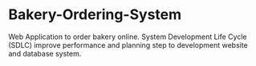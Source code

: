 # Bakery-Ordering-System
Web Application to order bakery online. System Development Life Cycle (SDLC) improve performance and planning step to development website and database system.
